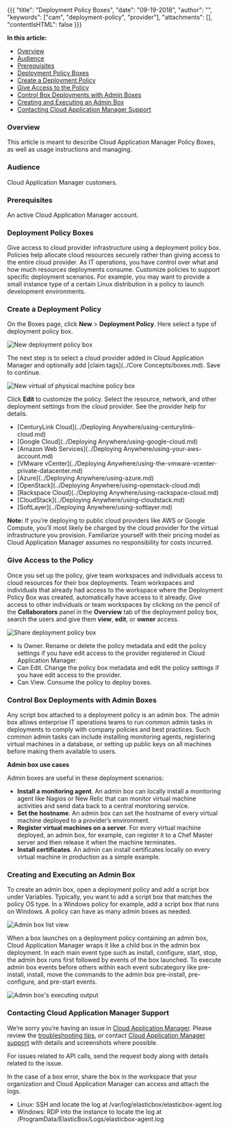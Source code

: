 {{{ "title": "Deployment Policy Boxes",
"date": "09-19-2018",
"author": "",
"keywords": ["cam", "deployment-policy", "provider"],
"attachments": [],
"contentIsHTML": false
}}}

**In this article:**

* [Overview](#overview)
* [Audience](#audience)
* [Prerequisites](#prerequisites)
* [Deployment Policy Boxes](#deployment-policy-boxes)
* [Create a Deployment Policy](#create-a-deployment-policy)
* [Give Access to the Policy](#give-access-to-the-policy)
* [Control Box Deployments with Admin Boxes](#control-box-deployments-with-admin-boxes)
* [Creating and Executing an Admin Box](#creating-and-executing-an-admin-box)
* [Contacting Cloud Application Manager Support](#contacting-cloud-application-manager-support)

### Overview

This article is meant to describe Cloud Application Manager Policy Boxes, as well as usage instructions and managing.

### Audience

Cloud Application Manager customers.

### Prerequisites

An active Cloud Application Manager account.

### Deployment Policy Boxes

Give access to cloud provider infrastructure using a deployment policy box. Policies help allocate cloud resources securely rather than giving access to the entire cloud provider. As IT operations, you have control over what and how much resources deployments consume. Customize policies to support specific deployment scenarios. For example, you may want to provide a small instance type of a certain Linux distribution in a policy to launch development environments.

### Create a Deployment Policy

On the Boxes page, click **New** > **Deployment Policy**. Here select a type of deployment policy box.

![New deployment policy box](../../images/cloud-application-manager/deploymentpolicyboxes1.png)

The next step is to select a cloud provider added in Cloud Application Manager and optionally add [claim tags](../Core Concepts/boxes.md). Save to continue.

![New virtual of physical machine policy box](../../images/cloud-application-manager/deploymentpolicyboxes2.png)

Click **Edit** to customize the policy. Select the resource, network, and other deployment settings from the cloud provider. See the provider help for details.

* [CenturyLink Cloud](../Deploying Anywhere/using-centurylink-cloud.md)
* [Google Cloud](../Deploying Anywhere/using-google-cloud.md)
* [Amazon Web Services](../Deploying Anywhere/using-your-aws-account.md)
* [VMware vCenter](../Deploying Anywhere/using-the-vmware-vcenter-private-datacenter.md)
* [Azure](../Deploying Anywhere/using-azure.md)
* [OpenStack](../Deploying Anywhere/using-openstack-cloud.md)
* [Rackspace Cloud](../Deploying Anywhere/using-rackspace-cloud.md)
* [CloudStack](../Deploying Anywhere/using-cloudstack.md)
* [SoftLayer](../Deploying Anywhere/using-softlayer.md)

**Note:** If you’re deploying to public cloud providers like AWS or Google Compute, you’ll most likely be charged by the cloud provider for the virtual infrastructure you provision. Familiarize yourself with their pricing model as Cloud Application Manager assumes no responsibility for costs incurred.

### Give Access to the Policy

Once you set up the policy, give team workspaces and individuals access to cloud resources for their box deployments. Team workspaces and individuals that already had access to the workspace where the Deployment Policy Box was created, automatically have access to it already. Give access to other individuals or team workspaces by clicking on the pencil of the **Collaborators** panel in the **Overview** tab of the deployment policy box, search the users and give them **view**, **edit**, or **owner** access.

![Share deployment policy box](../../images/cloud-application-manager/deploymentpolicyboxes-share.png)

* Is Owner. Rename or delete the policy metadata and edit the policy settings if you have edit access to the provider registered in Cloud Application Manager.
* Can Edit. Change the policy box metadata and edit the policy settings if you have edit access to the provider.
* Can View. Consume the policy to deploy boxes.

### Control Box Deployments with Admin Boxes

Any script box attached to a deployment policy is an admin box. The admin box allows enterprise IT operations teams to run common admin tasks in deployments to comply with company policies and best practices. Such common admin tasks can include installing monitoring agents, registering virtual machines in a database, or setting up public keys on all machines before making them available to users.

**Admin box use cases**

Admin boxes are useful in these deployment scenarios:

* **Install a monitoring agent**. An admin box can locally install a monitoring agent like Nagios or New Relic that can monitor virtual machine activities and send data back to a central monitoring service.
* **Set the hostname**. An admin box can set the hostname of every virtual machine deployed to a provider’s environment.
* **Register virtual machines on a server**. For every virtual machine deployed, an admin box, for example, can register it to a Chef Master server and then release it when the machine terminates.
* **Install certificates**. An admin can install certificates locally on every virtual machine in production as a simple example.

### Creating and Executing an Admin Box

To create an admin box, open a deployment policy and add a script box under Variables. Typically, you want to add a script box that matches the policy OS type. In a Windows policy for example, add a script box that runs on Windows. A policy can have as many admin boxes as needed.

![Admin box list view](../../images/cloud-application-manager/deploymentpolicyboxes3.png)

When a box launches on a deployment policy containing an admin box, Cloud Application Manager wraps it like a child box in the admin box deployment. In each main event type such as install, configure, start, stop, the admin box runs first followed by events of the box launched. To execute admin box events before others within each event subcategory like pre-install, install, move the commands to the admin box pre-install, pre-configure, and pre-start events.

![Admin box's executing output](../../images/cloud-application-manager/deploymentpolicyboxes4.png)

### Contacting Cloud Application Manager Support

We’re sorry you’re having an issue in [Cloud Application Manager](https://www.ctl.io/cloud-application-manager/). Please review the [troubleshooting tips](../Troubleshooting/troubleshooting-tips.md), or contact [Cloud Application Manager support](mailto:incident@CenturyLink.com) with details and screenshots where possible.

For issues related to API calls, send the request body along with details related to the issue.

In the case of a box error, share the box in the workspace that your organization and Cloud Application Manager can access and attach the logs.

* Linux: SSH and locate the log at /var/log/elasticbox/elasticbox-agent.log
* Windows: RDP into the instance to locate the log at /ProgramData/ElasticBox/Logs/elasticbox-agent.log
